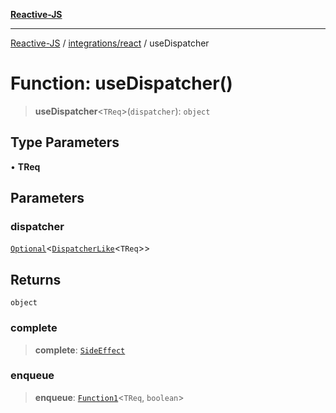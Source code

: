 [**Reactive-JS**](../../../README.md)

***

[Reactive-JS](../../../README.md) / [integrations/react](../README.md) / useDispatcher

# Function: useDispatcher()

> **useDispatcher**\<`TReq`\>(`dispatcher`): `object`

## Type Parameters

• **TReq**

## Parameters

### dispatcher

[`Optional`](../../../functions/type-aliases/Optional.md)\<[`DispatcherLike`](../../../concurrent/interfaces/DispatcherLike.md)\<`TReq`\>\>

## Returns

`object`

### complete

> **complete**: [`SideEffect`](../../../functions/type-aliases/SideEffect.md)

### enqueue

> **enqueue**: [`Function1`](../../../functions/type-aliases/Function1.md)\<`TReq`, `boolean`\>
